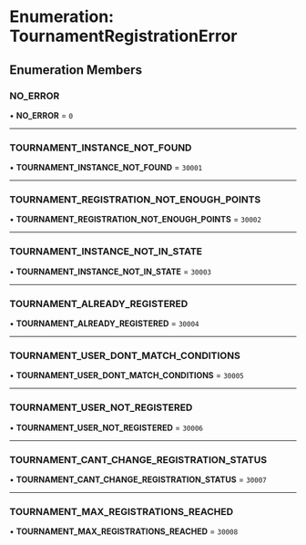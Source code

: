 # Enumeration: TournamentRegistrationError

## Enumeration Members

### NO\_ERROR

• **NO\_ERROR** = ``0``

___

### TOURNAMENT\_INSTANCE\_NOT\_FOUND

• **TOURNAMENT\_INSTANCE\_NOT\_FOUND** = ``30001``

___

### TOURNAMENT\_REGISTRATION\_NOT\_ENOUGH\_POINTS

• **TOURNAMENT\_REGISTRATION\_NOT\_ENOUGH\_POINTS** = ``30002``

___

### TOURNAMENT\_INSTANCE\_NOT\_IN\_STATE

• **TOURNAMENT\_INSTANCE\_NOT\_IN\_STATE** = ``30003``

___

### TOURNAMENT\_ALREADY\_REGISTERED

• **TOURNAMENT\_ALREADY\_REGISTERED** = ``30004``

___

### TOURNAMENT\_USER\_DONT\_MATCH\_CONDITIONS

• **TOURNAMENT\_USER\_DONT\_MATCH\_CONDITIONS** = ``30005``

___

### TOURNAMENT\_USER\_NOT\_REGISTERED

• **TOURNAMENT\_USER\_NOT\_REGISTERED** = ``30006``

___

### TOURNAMENT\_CANT\_CHANGE\_REGISTRATION\_STATUS

• **TOURNAMENT\_CANT\_CHANGE\_REGISTRATION\_STATUS** = ``30007``

___

### TOURNAMENT\_MAX\_REGISTRATIONS\_REACHED

• **TOURNAMENT\_MAX\_REGISTRATIONS\_REACHED** = ``30008``
